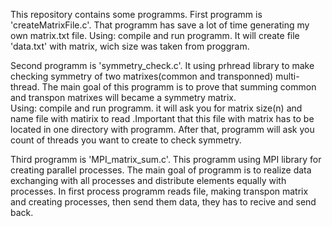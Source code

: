 This repository contains some programms. 
First programm is 'createMatrixFile.c'. That programm has save a lot of time generating my own matrix.txt file.
    Using: compile and run programm. It will create file 'data.txt' with matrix, wich size was taken from proggram.

Second programm is 'symmetry_check.c'. It using prhread library to make checking symmetry of two matrixes(common and transponned) multi-thread. The main goal of this programm is to prove that summing common and transpon matrixes will became a symmetry matrix.  
    Using: compile and run programm. it will ask you for matrix size(n) and name file with matirix to read .Important that this file with matrix has to be located in one directory with programm. After that, programm will ask you count of threads you want to create to check symmetry. 

Third programm is 'MPI_matrix_sum.c'. This programm using MPI library for creating parallel processes. The main goal of programm is to realize data exchanging with all processes and distribute elements equally with processes. 
In first process programm reads file, making transpon matrix and creating processes, then send them data, they has to recive and send back. 